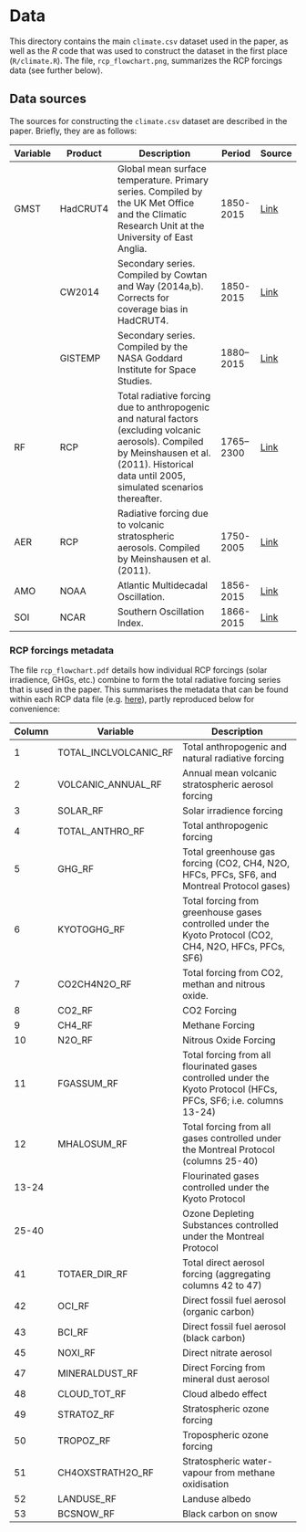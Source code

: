 # Data

This directory contains the main `climate.csv` dataset used in the paper, as well as the *R* code that was used to construct the dataset in the first place (`R/climate.R`). The file, `rcp_flowchart.png`, summarizes the RCP forcings data (see further below). 

## Data sources

The sources for constructing the `climate.csv` dataset are described in the paper. Briefly, they are as follows:

| Variable | Product | Description | Period | Source |
|----------|---------|-------------|--------|--------|
| GMST     | HadCRUT4| Global mean surface temperature. Primary series. Compiled by the UK Met Office and the Climatic Research Unit at the University of East Anglia. | 1850-2015 | [Link](http://www.metoffice.gov.uk/hadobs/hadcrut4/data/current/download.html) |
|          | CW2014  | Secondary series. Compiled by Cowtan and Way (2014a,b). Corrects for coverage bias in HadCRUT4. | 1850-2015 | [Link](http://www-users.york.ac.uk/~kdc3/papers/coverage2013/series.html) |
|          | GISTEMP | Secondary series. Compiled by the NASA Goddard Institute for Space Studies. | 1880–2015 | [Link](http://data.giss.nasa.gov/gistemp/) |
| RF       | RCP     | Total radiative forcing due to anthropogenic and natural factors (excluding volcanic aerosols). Compiled by Meinshausen et al. (2011). Historical data until 2005, simulated scenarios thereafter. | 1765–2300 | [Link](http://www.pik-potsdam.de/~mmalte/rcps/) |
| AER      | RCP     | Radiative forcing due to volcanic stratospheric aerosols. Compiled by Meinshausen et al. (2011). | 1750-2005 | [Link](http://www.pik-potsdam.de/~mmalte/rcps/) |
| AMO      | NOAA    | Atlantic Multidecadal Oscillation. | 1856-2015 | [Link](http://www.esrl.noaa.gov/psd/data/timeseries/AMO/) |
| SOI      | NCAR    | Southern Oscillation Index. | 1866-2015 | [Link](http://www.cgd.ucar.edu/cas/catalog/climind/soi.html) |

### RCP forcings metadata

The file `rcp_flowchart.pdf` details how individual RCP forcings (solar irradience, GHGs, etc.) combine to form the total radiative forcing series that is used in the paper. This summarises the metadata that can be found within each RCP data file (e.g. [here](http://www.pik-potsdam.de/~mmalte/rcps/data/RCP3PD_MIDYEAR_RADFORCING.DAT)), partly reproduced below for convenience:

| Column | Variable | Description |
|--------|----------|-------------|
| 1 | TOTAL_INCLVOLCANIC_RF | Total anthropogenic and natural radiative forcing |
| 2 | VOLCANIC_ANNUAL_RF | Annual mean volcanic stratospheric aerosol forcing |
| 3 | SOLAR_RF | Solar irradience forcing |
| 4 | TOTAL_ANTHRO_RF | Total anthropogenic forcing |
| 5 | GHG_RF | Total greenhouse gas forcing (CO2, CH4, N2O, HFCs, PFCs, SF6, and Montreal Protocol gases) |
| 6 | KYOTOGHG_RF | Total forcing from greenhouse gases controlled under the Kyoto Protocol (CO2, CH4, N2O, HFCs, PFCs, SF6) |
| 7 | CO2CH4N2O_RF | Total forcing from CO2, methan and nitrous oxide. |
| 8 | CO2_RF | CO2 Forcing |
| 9 | CH4_RF | Methane Forcing |
| 10 | N2O_RF | Nitrous Oxide Forcing |
| 11 | FGASSUM_RF | Total forcing from all flourinated gases controlled under the Kyoto Protocol (HFCs, PFCs, SF6; i.e. columns 13-24) |
| 12 | MHALOSUM_RF | Total forcing from all gases controlled under the Montreal Protocol (columns 25-40) |
| 13-24 |  | Flourinated gases controlled under the Kyoto Protocol |
| 25-40 |  | Ozone Depleting Substances controlled under the Montreal Protocol |
| 41 | TOTAER_DIR_RF | Total direct aerosol forcing (aggregating columns 42 to 47) |
| 42 | OCI_RF | Direct fossil fuel aerosol (organic carbon) |
| 43 | BCI_RF | Direct fossil fuel aerosol (black carbon) |
| 45 | NOXI_RF | Direct nitrate aerosol |
| 47 | MINERALDUST_RF | Direct Forcing from mineral dust aerosol |
| 48 | CLOUD_TOT_RF | Cloud albedo effect |
| 49 | STRATOZ_RF | Stratospheric ozone forcing |
| 50 | TROPOZ_RF | Tropospheric ozone forcing |
| 51 | CH4OXSTRATH2O_RF | Stratospheric water-vapour from methane oxidisation |
| 52 | LANDUSE_RF | Landuse albedo |
| 53 | BCSNOW_RF | Black carbon on snow |
